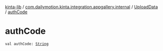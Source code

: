 [kinta-lib](../../index.md) / [com.dailymotion.kinta.integration.appgallery.internal](../index.md) / [UploadData](index.md) / [authCode](./auth-code.md)

# authCode

`val authCode: `[`String`](https://kotlinlang.org/api/latest/jvm/stdlib/kotlin/-string/index.html)